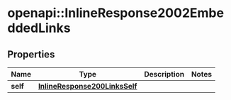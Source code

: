 # openapi::InlineResponse2002EmbeddedLinks

## Properties
Name | Type | Description | Notes
------------ | ------------- | ------------- | -------------
**self** | [**InlineResponse200LinksSelf**](inline_response_200__links_self.md) |  | 


